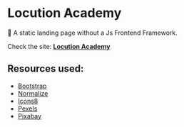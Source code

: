 # Locution Academy
🖖 A static landing page without a Js Frontend Framework.

Check the site: [**Locution Academy**](https://cristianblake.github.io/locution-academy/)

## Resources used:

* [Bootstrap](https://getbootstrap.com/)
* [Normalize](http://necolas.github.io/normalize.css/)
* [Icons8](https://iconos8.es/)
* [Pexels](https://www.pexels.com/)
* [Pixabay](https://pixabay.com/)